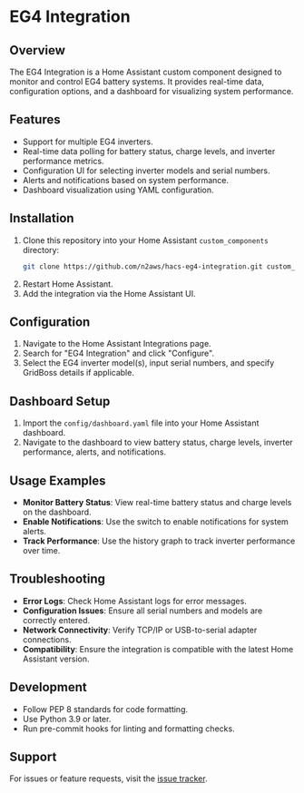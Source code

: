 # EG4 Integration

## Overview
The EG4 Integration is a Home Assistant custom component designed to monitor and control EG4 battery systems. It provides real-time data, configuration options, and a dashboard for visualizing system performance.

## Features
- Support for multiple EG4 inverters.
- Real-time data polling for battery status, charge levels, and inverter performance metrics.
- Configuration UI for selecting inverter models and serial numbers.
- Alerts and notifications based on system performance.
- Dashboard visualization using YAML configuration.

## Installation
1. Clone this repository into your Home Assistant `custom_components` directory:
   ```bash
   git clone https://github.com/n2aws/hacs-eg4-integration.git custom_components/eg4_integration
   ```
2. Restart Home Assistant.
3. Add the integration via the Home Assistant UI.

## Configuration
1. Navigate to the Home Assistant Integrations page.
2. Search for "EG4 Integration" and click "Configure".
3. Select the EG4 inverter model(s), input serial numbers, and specify GridBoss details if applicable.

## Dashboard Setup
1. Import the `config/dashboard.yaml` file into your Home Assistant dashboard.
2. Navigate to the dashboard to view battery status, charge levels, inverter performance, alerts, and notifications.

## Usage Examples
- **Monitor Battery Status**: View real-time battery status and charge levels on the dashboard.
- **Enable Notifications**: Use the switch to enable notifications for system alerts.
- **Track Performance**: Use the history graph to track inverter performance over time.

## Troubleshooting
- **Error Logs**: Check Home Assistant logs for error messages.
- **Configuration Issues**: Ensure all serial numbers and models are correctly entered.
- **Network Connectivity**: Verify TCP/IP or USB-to-serial adapter connections.
- **Compatibility**: Ensure the integration is compatible with the latest Home Assistant version.

## Development
- Follow PEP 8 standards for code formatting.
- Use Python 3.9 or later.
- Run pre-commit hooks for linting and formatting checks.

## Support
For issues or feature requests, visit the [issue tracker](https://github.com/n2aws/hacs-eg4-integration/issues).
